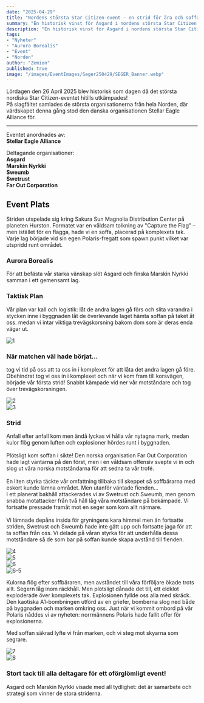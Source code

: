 ```yaml
---
date: "2025-04-29"
title: "Nordens största Star Citizen-event – en strid för ära och soffa!"
summary: "En historisk vinst för Asgard i nordens största Star Citizen match hittills utkämpades!"
description: "En historisk vinst för Asgard i nordens största Star Citizen match hittills utkämpades!"
tags:
- "Nyheter"
- "Aurora Borealis"
- "Event"
- "Norden"
author: "Zemion"
published: true
image: "/images/EventImages/Seger250429/SEGER_Banner.webp"
---
```


Lördagen den 26 April 2025 blev historisk som dagen då det största nordiska Star Citizen-eventet hitills utkämpades!<br>
På slagfältet samlades de största organisationerna från hela Norden, där värdskapet denna gång stod den danska organisationen Stellar Eagle Alliance för.<br>

---

Eventet anordnades av: <br>
**Stellar Eagle Alliance** <br>

Deltagande organisationer: <br>
**Asgard** <br>
**Marskin Nyrkki** <br>
**Sweumb** <br>
**Swetrust** <br>
**Far Out Corporation** <br>

## Event Plats
Striden utspelade sig kring Sakura Sun Magnolia Distribution Center på planeten Hurston.
Formatet var en våldsam tolkning av "Capture the Flag" – men istället för en flagga, hade vi en soffa, placerad på komplexets tak.
Varje lag började vid sin egen Polaris-fregatt som spawn punkt vilket var utspridd runt området.

### Aurora Borealis
För att befästa vår starka vänskap slöt Asgard och finska Marskin Nyrkki samman i ett gemensamt lag.

### Taktisk Plan
Vår plan var kall och logistik: låt de andra lagen gå förs och slita varandra i stycken inne i byggnaden låt de överlevande laget hämta soffan på taket åt oss. medan vi intar viktiga trevägskorsning bakom dom som är deras enda vägar ut.

![1](/images/EventImages/Seger250429/SEGER_1.webp) 

### När matchen väl hade börjat...
tog vi tid på oss att ta oss in i komplexet för att låta det andra lagen gå före. 
Obehindrat tog vi oss in i komplexet och när vi kom fram till korsvägen, började vår första strid! Snabbt kämpade vid ner vår motståndare och tog över trevägskorsningen.

![2](/images/EventImages/Seger250429/SEGER_2.webp) <br>
![3](/images/EventImages/Seger250429/SEGER_3.webp) <br>

### Strid
Anfall efter anfall kom men ändå lyckas vi hålla vår nytagna mark, medan kulor flög genom luften och explosioner hördes runt i byggnaden. <br><br>
Plötsligt kom soffan i sikte!
Den norska organisation Far Out Corporation hade lagt vantarna på den först, men i en våldsam offensiv svepte vi in och slog ut våra norska motståndarna för att sedna ta vår trofé. <br><br>
En liten styrka täckte vår omfattning tillbaka till skeppet så soffbärarna med eskort kunde lämna området.
Men utanför väntade fienden... <br>
I ett planerat bakhåll attackerades vi av Swetrust och Sweumb, men genom snabba motattacker från två håll låg våra motståndare på bekämpade. Vi fortsatte pressade framåt mot en seger som kom allt närmare. <br><br>
Vi lämnade depåns insida för gryningens kara himmel men än fortsatte striden, Swetrust och Sweumb hade inte gätt upp och fortsatte jaga för att ta soffan från oss. Vi delade på våran styrka för att underhålla dessa motståndare så de som bar på soffan kunde skapa avstånd till fienden.

![4](/images/EventImages/Seger250429/SEGER_4.webp) <br>
![5](/images/EventImages/Seger250429/SEGER_5.webp) <br>
![6](/images/EventImages/Seger250429/SEGER_6.webp) <br>
![6-5](/images/EventImages/Seger250429/SEGER_6-5.webp) <br>

Kulorna flög efter soffbäraren, men avståndet till våra förföljare ökade trots allt. Segern låg inom räckhåll. Men plötsligt dånade det till, ett eldklot exploderade över komplexets tak. Explosionen fyllde oss alla med skräck. Den kaotiska A1-bombningen utförd av en griefer, bomberna slog ned både på byggnaden och marken omkring oss. Just när vi kommit ombord på vår Polaris nåddes vi av nyheten: norrmännens Polaris hade fallit offer för explosionerna.

Med soffan säkrad lyfte vi från marken, och vi steg mot skyarna som segrare.

![7](/images/EventImages/Seger250429/SEGER_7.webp) <br>
![8](/images/EventImages/Seger250429/SEGER_8.webp)

### Stort tack till alla deltagare för ett oförglömligt event!
Asgard och Marskin Nyrkki visade med all tydlighet: det är samarbete och strategi som vinner de stora striderna.